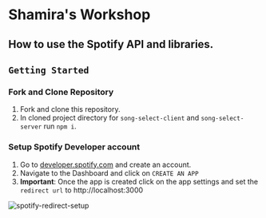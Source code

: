 # Shamira's Workshop

## How to use the Spotify API and libraries.

## `Getting Started`
### Fork and Clone Repository
1. Fork and clone this repository.
2. In cloned project directory for `song-select-client` and `song-select-server` run `npm i`.

### Setup Spotify Developer account
1. Go to [developer.spotify.com](https://developer.spotify.com) and create an account.
2. Navigate to the Dashboard and click on `CREATE AN APP`
3. <strong>Important</strong>: Once the app is created click on the app settings and set the `redirect url` to http://localhost:3000

![spotify-redirect-setup](https://user-images.githubusercontent.com/23406866/138457500-b8424be1-f3a3-4a50-b298-c7604bd9cf0c.gif)
